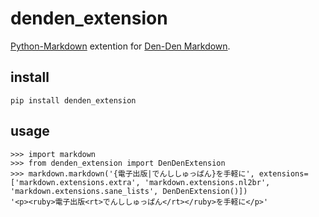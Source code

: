 # denden_extension

[Python-Markdown](https://github.com/waylan/Python-Markdown) extention for [Den-Den Markdown](https://github.com/denshoch/DenDenMarkdown).


## install

    pip install denden_extension


## usage

    >>> import markdown
    >>> from denden_extension import DenDenExtension
    >>> markdown.markdown('{電子出版|でんししゅっぱん}を手軽に', extensions=['markdown.extensions.extra', 'markdown.extensions.nl2br', 'markdown.extensions.sane_lists', DenDenExtension()])
    '<p><ruby>電子出版<rt>でんししゅっぱん</rt></ruby>を手軽に</p>'
